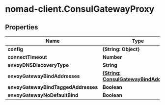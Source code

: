 # nomad-client.ConsulGatewayProxy

## Properties

Name | Type | Description | Notes
------------ | ------------- | ------------- | -------------
**config** | **{String: Object}** |  | [optional] 
**connectTimeout** | **Number** |  | [optional] 
**envoyDNSDiscoveryType** | **String** |  | [optional] 
**envoyGatewayBindAddresses** | [**{String: ConsulGatewayBindAddress}**](ConsulGatewayBindAddress.md) |  | [optional] 
**envoyGatewayBindTaggedAddresses** | **Boolean** |  | [optional] 
**envoyGatewayNoDefaultBind** | **Boolean** |  | [optional] 



